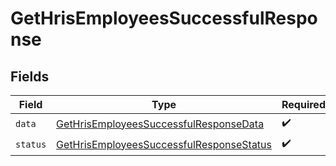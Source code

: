 # GetHrisEmployeesSuccessfulResponse


## Fields

| Field                                                                                                       | Type                                                                                                        | Required                                                                                                    | Description                                                                                                 |
| ----------------------------------------------------------------------------------------------------------- | ----------------------------------------------------------------------------------------------------------- | ----------------------------------------------------------------------------------------------------------- | ----------------------------------------------------------------------------------------------------------- |
| `data`                                                                                                      | [GetHrisEmployeesSuccessfulResponseData](../../models/shared/gethrisemployeessuccessfulresponsedata.md)     | :heavy_check_mark:                                                                                          | N/A                                                                                                         |
| `status`                                                                                                    | [GetHrisEmployeesSuccessfulResponseStatus](../../models/shared/gethrisemployeessuccessfulresponsestatus.md) | :heavy_check_mark:                                                                                          | N/A                                                                                                         |